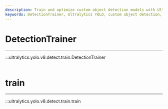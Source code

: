 ```yaml
---
description: Train and optimize custom object detection models with Ultralytics DetectionTrainer and train functions. Get started with YOLO v8 today.
keywords: DetectionTrainer, Ultralytics YOLO, custom object detection, train models, AI applications
---
```


# DetectionTrainer
---
:::ultralytics.yolo.v8.detect.train.DetectionTrainer
<br><br>

# train
---
:::ultralytics.yolo.v8.detect.train.train
<br><br>
